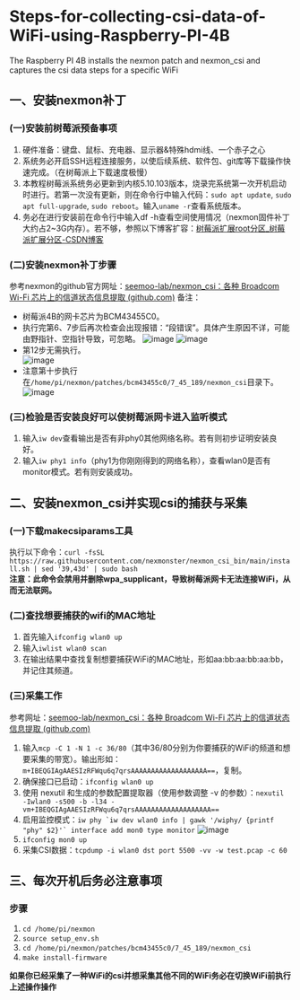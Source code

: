 # Steps-for-collecting-csi-data-of-WiFi-using-Raspberry-PI-4B
The Raspberry PI 4B installs the nexmon patch and nexmon_csi and captures the csi data steps for a specific WiFi
## 一、安装nexmon补丁
### (一)安装前树莓派预备事项
1. 硬件准备：键盘、鼠标、充电器、显示器&特殊hdmi线、一个赤子之心  
2. 系统务必开启SSH远程连接服务，以使后续系统、软件包、git库等下载操作快速完成。（在树莓派上下载速度极慢）  
3. 本教程树莓派系统务必更新到内核5.10.103版本，烧录完系统第一次开机启动时进行。若第一次没有更新，则在命令行中输入代码：`sudo apt update`, `sudo apt full-upgrade`, `sudo reboot`。输入`uname -r`查看系统版本。
4. 务必在进行安装前在命令行中输入df -h查看空间使用情况（nexmon固件补丁大约占2~3G内存）。若不够，参照以下博客扩容：[树莓派扩展root分区_树莓派扩展分区-CSDN博客](树莓派扩展root分区_树莓派扩展分区-CSDN博客)
### (二)安装nexmon补丁步骤
参考nexmon的github官方网址：[seemoo-lab/nexmon_csi：各种 Broadcom Wi-Fi 芯片上的信道状态信息提取 (github.com)](https://github.com/seemoo-lab/nexmon?tab=readme-ov-file#build-patches-for-bcm43430a1-on-the-rpi3zero-w-or-bcm434355c0-on-the-rpi3rpi4-or-bcm43436b0-on-the-rpi-zero-2w-using-raspbianraspberry-pi-os-recommended)
备注：  
* 树莓派4B的网卡芯片为BCM43455C0。
* 执行完第6、7步后再次检查会出现报错：“段错误”。具体产生原因不详，可能由野指针、空指针导致，可忽略。
  ![image](https://github.com/Fu0804/Steps-for-collecting-csi-data-of-WiFi-using-Raspberry-PI-4B/assets/151499353/b30aa05c-8b2b-4536-9be5-b8acef647844)
  ![image](https://github.com/Fu0804/Steps-for-collecting-csi-data-of-WiFi-using-Raspberry-PI-4B/assets/151499353/d2fef81a-f2ca-4546-b7e5-42c50e2c4d6d)
* 第12步无需执行。  
  ![image](https://github.com/Fu0804/Steps-for-collecting-csi-data-of-WiFi-using-Raspberry-PI-4B/assets/151499353/ac0a6516-9f8d-432b-b7e1-9eea0e5ef9cf)
* 注意第十步执行在`/home/pi/nexmon/patches/bcm43455c0/7_45_189/nexmon_csi`目录下。
  ![image](https://github.com/Fu0804/Steps-for-collecting-csi-data-of-WiFi-using-Raspberry-PI-4B/assets/151499353/314f1448-5a07-4071-99d5-486ef35d459c)
### (三)检验是否安装良好可以使树莓派网卡进入监听模式
1. 输入`iw dev`查看输出是否有非phy0其他网络名称。若有则初步证明安装良好。
2. 输入`iw phy1 info`（phy1为你刚刚得到的网络名称），查看wlan0是否有monitor模式。若有则安装成功。
## 二、安装nexmon_csi并实现csi的捕获与采集
### (一)下载makecsiparams工具
执行以下命令：`curl -fsSL https://raw.githubusercontent.com/nexmonster/nexmon_csi_bin/main/install.sh | sed '39,43d' | sudo bash`  
**注意：此命令会禁用并删除wpa_supplicant，导致树莓派网卡无法连接WiFi，从而无法联网。**
### (二)查找想要捕获的wifi的MAC地址
1. 首先输入`ifconfig wlan0 up`
2. 输入`iwlist wlan0 scan`
3. 在输出结果中查找复制想要捕获WiFi的MAC地址，形如aa:bb:aa:bb:aa:bb，并记住其频道。
### (三)采集工作
参考网址：[seemoo-lab/nexmon_csi：各种 Broadcom Wi-Fi 芯片上的信道状态信息提取 (github.com)](https://github.com/seemoo-lab/nexmon)
1. 输入`mcp -C 1 -N 1 -c 36/80`（其中36/80分别为你要捕获的WiFi的频道和想要采集的带宽）。输出形如：`m+IBEQGIAgAAESIzRFWqu6q7qrsAAAAAAAAAAAAAAAAAAA==`，复制。
2. 确保接口已启动：`ifconfig wlan0 up`
3. 使用 nexutil 和生成的参数配置提取器（使用参数调整 -v 的参数）：`nexutil -Iwlan0 -s500 -b -l34 -vm+IBEQGIAgAAESIzRFWqu6q7qrsAAAAAAAAAAAAAAAAAAA==`
4. 启用监控模式：``iw phy `iw dev wlan0 info | gawk '/wiphy/ {printf "phy" $2}'` interface add mon0 type monitor``
   ![image](https://github.com/Fu0804/Steps-for-collecting-csi-data-of-WiFi-using-Raspberry-PI-4B/assets/151499353/b69fd713-44f8-44d2-811a-00a95d1e07ce)
5. `ifconfig mon0 up`
6. 采集CSI数据：`tcpdump -i wlan0 dst port 5500 -vv -w test.pcap -c 60`
## 三、每次开机后务必注意事项
### 步骤
1. `cd /home/pi/nexmon`
2. `source setup_env.sh`
3. `cd /home/pi/nexmon/patches/bcm43455c0/7_45_189/nexmon_csi`
4. `make install-firmware`
  
**如果你已经采集了一种WiFi的csi并想采集其他不同的WiFi务必在切换WiFi前执行上述操作操作**


